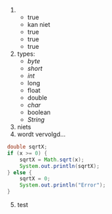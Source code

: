 1. 
    * true
    * kan niet
    * true
    * true
    * true
2. types: 
    * *byte*
    * *short*
    * *int*
    * long
    * float
    * double
    * *char*
    * boolean
    * *String*
3. niets
4. wordt vervolgd...
```Java
double sqrtX;
if (x >= 0) {
    sqrtX = Math.sqrt(x);
    System.out.println(sqrtX);
} else {
    sqrtX = 0;
    System.out.println("Error");
}
```
5. test